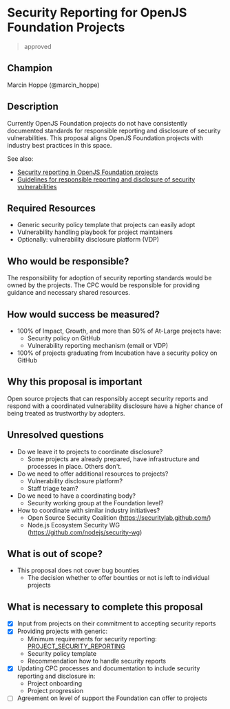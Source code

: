 # Security Reporting for OpenJS Foundation Projects
>  approved

## Champion

Marcin Hoppe (@marcin_hoppe)

## Description

Currently OpenJS Foundation projects do not have consistently documented standards for responsible reporting and disclosure of security vulnerabilities. This proposal aligns OpenJS Foundation projects with industry best practices in this space.

See also:
- [Security reporting in OpenJS Foundation projects](https://gist.github.com/MarcinHoppe/b13a870770522c31a8386ada48b2e40f)
- [Guidelines for responsible reporting and disclosure of security vulnerabilities](https://github.com/nodejs/package-maintenance/blob/main/docs/security-guidelines.md)

## Required Resources

- Generic security policy template that projects can easily adopt
- Vulnerability handling playbook for project maintainers
- Optionally: vulnerability disclosure platform (VDP)

## Who would be responsible?

The responsibility for adoption of security reporting standards would be owned by the projects. The CPC would be responsible for providing guidance and necessary shared resources.

## How would success be measured?

- 100% of Impact, Growth, and more than 50% of At-Large projects have:
    - Security policy on GitHub
    - Vulnerability reporting mechanism (email or VDP)
- 100% of projects graduating from Incubation have a security policy on GitHub

## Why this proposal is important

Open source projects that can responsibly accept security reports and respond with a coordinated vulnerability disclosure have a higher chance of being treated as trustworthy by adopters.

## Unresolved questions

- Do we leave it to projects to coordinate disclosure?
    - Some projects are already prepared, have infrastructure and processes in place. Others don't.
- Do we need to offer additional resources to projects?
    - Vulnerability disclosure platform?
    - Staff triage team?
- Do we need to have a coordinating body?
    - Security working group at the Foundation level?
- How to coordinate with similar industry initiatives?
    - Open Source Security Coalition (https://securitylab.github.com/)
    - Node.js Ecosystem Security WG (https://github.com/nodejs/security-wg)

## What is out of scope?

- This proposal does not cover bug bounties
    - The decision whether to offer bounties or not is left to individual projects

## What is necessary to complete this proposal

- [x] Input from projects on their commitment to accepting security reports
- [x] Providing projects with generic:
    - Minimum requirements for security reporting: [PROJECT_SECURITY_REPORTING](../../../PROJECT_SECURITY_REPORTING.md)
    - Security policy template
    - Recommendation how to handle security reports
- [x] Updating CPC processes and documentation to include security reporting and disclosure in:
    - Project onboarding
    - Project progression
- [ ] Agreement on level of support the Foundation can offer to projects
